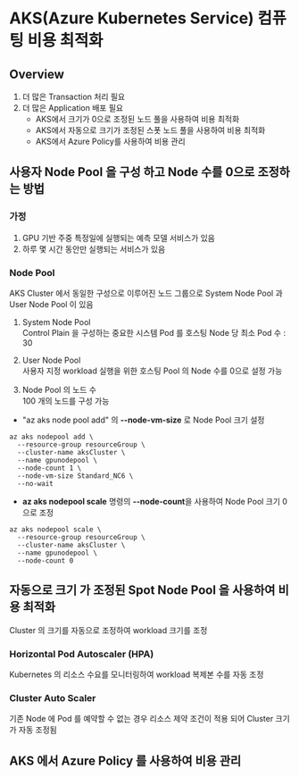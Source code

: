# AKS(Azure Kubernetes Service) 컴퓨팅 비용 최적화

## Overview 
1. 더 많은 Transaction 처리 필요
2. 더 많은 Application 배포 필요
   * AKS에서 크기가 0으로 조정된 노드 풀을 사용하여 비용 최적화
   * AKS에서 자동으로 크기가 조정된 스폿 노드 풀을 사용하여 비용 최적화
   * AKS에서 Azure Policy를 사용하여 비용 관리

## 사용자 Node Pool 을 구성 하고 Node 수를 0으로 조정하는 방법

### 가정
1. GPU 기반 주중 특정일에 실행되는 예측 모델 서비스가 있음
2. 하루 몇 시간 동안만 실행되는 서비스가 있음

### Node Pool
AKS Cluster 에서 동일한 구성으로 이루어진 노드 그룹으로 System Node Pool 과 User Node Pool 이 있음

1. System Node Pool  
   Control Plain 을 구성하는 중요한 시스템 Pod 를 호스팅
   Node 당 최소 Pod 수 : 30

2. User Node Pool  
   사용자 지정 workload 실행을 위한 호스팅
   Pool 의 Node 수를 0으로 설정 가능

3. Node Pool 의 노드 수  
   100 개의 노드를 구성 가능  
  - "az aks node pool add" 의 **--node-vm-size** 로 Node Pool 크기 설정
  ```
  az aks nodepool add \
    --resource-group resourceGroup \
    --cluster-name aksCluster \
    --name gpunodepool \
    --node-count 1 \
    --node-vm-size Standard_NC6 \
    --no-wait
  ```

  - **az aks nodepool scale** 명령의 **--node-count**을 사용하여 Node Pool 크기 0으로 조정  
  ```
  az aks nodepool scale \
    --resource-group resourceGroup \
    --cluster-name aksCluster \
    --name gpunodepool \
    --node-count 0
  ```

## 자동으로 크기 가 조정된 Spot Node Pool 을 사용하여 비용 최적화
Cluster 의 크기를 자동으로 조정하여 workload 크기를 조정

### Horizontal Pod Autoscaler (HPA)
Kubernetes 의 리소스 수요를 모니터링하여 workload 복제본 수를 자동 조정

### Cluster Auto Scaler
기존 Node 에 Pod 를 예약할 수 없는 경우 리소스 제약 조건이 적용 되어 Cluster 크기가 자동 조정됨

## AKS 에서 Azure Policy 를 사용하여 비용 관리